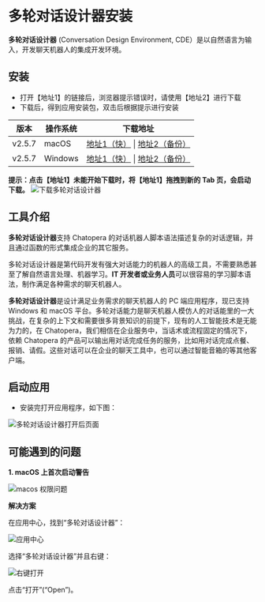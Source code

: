 # 多轮对话设计器安装

**多轮对话设计器** (Conversation Design Environment, CDE）是以自然语言为输入，开发聊天机器人的集成开发环境。

## 安装

* 打开【地址1】的链接后，浏览器提示错误时，请使用【地址2】进行下载
* 下载后，得到应用安装包，双击后根据提示进行安装

| 版本   | 操作系统 | 下载地址                                                                                                                                                                         |
| ------ | -------- | ---------------------------------------------------------------------------------------------------------------------------------------------------------------------------- |
| v2.5.7 | macOS  | [地址1（快）](http://cdndownload2.chatopera.com/installation%2Fcde%2F%E5%A4%9A%E8%BD%AE%E5%AF%B9%E8%AF%9D%E8%AE%BE%E8%AE%A1%E5%99%A8-2.5.7.dmg) \| [地址2（备份）](https://gitee.com/chatopera/cskefu/attach_files/1124929/download/%E5%A4%9A%E8%BD%AE%E5%AF%B9%E8%AF%9D%E8%AE%BE%E8%AE%A1%E5%99%A8-2.5.7.dmg) |
| v2.5.7 | Windows  | [地址1（快）](http://cdndownload2.chatopera.com/installation%2Fcde%2F%E5%A4%9A%E8%BD%AE%E5%AF%B9%E8%AF%9D%E8%AE%BE%E8%AE%A1%E5%99%A8-2.5.7.exe)  \| [地址2（备份）](https://gitee.com/chatopera/cskefu/attach_files/1124853/download/%E5%A4%9A%E8%BD%AE%E5%AF%B9%E8%AF%9D%E8%AE%BE%E8%AE%A1%E5%99%A8-2.5.7.exe)|
<!-- markup:table-caption 多轮对话设计器下载地址 -->

**提示：点击【地址1】未能开始下载时，将【地址1】拖拽到新的 Tab 页，会启动下载。**
![下载多轮对话设计器](../../../../../images/products/platform/chatopera-cde-download.gif) <!-- markup:skip-line -->

## 工具介绍

**多轮对话设计器**支持 Chatopera 的对话机器人脚本语法描述复杂的对话逻辑，并且通过函数的形式集成企业的其它服务。

多轮对话设计器是第代码开发有强大对话能力的机器人的高级工具，不需要熟悉甚至了解自然语言处理、机器学习。**IT 开发者或业务人员**可以很容易的学习脚本语法，制作满足各种需求的聊天机器人。

**多轮对话设计器**是设计满足业务需求的聊天机器人的 PC 端应用程序，现已支持 Windows 和 macOS 平台。多轮对话能力是聊天机器人模仿人的对话能里的一大挑战，在复杂的上下文和需要很多背景知识的前提下，现有的人工智能技术是无能为力的，在 Chatopera，我们相信在企业服务中，当话术或流程固定的情况下，依赖 Chatopera 的产品可以输出用对话完成任务的服务，比如用对话完成点餐、报销、请假。这些对话可以在企业的聊天工具中，也可以通过智能音箱的等其他客户端。

## 启动应用

* 安装完打开应用程序，如下图：

![多轮对话设计器打开后页面](../../../../../images/products/cde/mac-homepage.png)

## 可能遇到的问题

**1. macOS 上首次启动警告**

![macos 权限问题](../../../../../images/products/cde/mac-install-0.png)

**解决方案**

在应用中心，找到“多轮对话设计器”：

![应用中心](../../../../../images/products/cde-launchpad-1.png)

选择“多轮对话设计器”并且右键：

![右键打开](../../../../../images/products/cde-launchpad-2.png)

点击“打开”(“Open”)。
